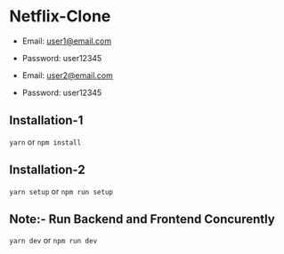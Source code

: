 # Netflix-Clone

- Email: <user1@email.com>
- Password: user12345

- Email: <user2@email.com>
- Password: user12345

## Installation-1

`
yarn
`
or
`
npm install
`

## Installation-2

`
yarn setup
`
or
`
npm run setup
`

## Note:- Run Backend and Frontend **Concurently**

`
yarn dev
`
or
`
npm run dev
`
